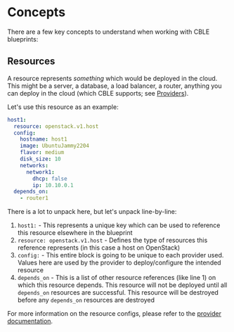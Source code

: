 # Concepts

There are a few key concepts to understand when working with CBLE blueprints:

## Resources

A resource represents _something_ which would be deployed in the cloud. This might be a server, a database, a load balancer, a router, anything you can deploy in the cloud (which CBLE supports; see [Providers](#)).

Let's use this resource as an example:

```yaml title="Example resource"
host1:
  resource: openstack.v1.host
  config:
    hostname: host1
    image: UbuntuJammy2204
    flavor: medium
    disk_size: 10
    networks:
      network1:
        dhcp: false
        ip: 10.10.0.1
  depends_on:
    - router1
```

There is a lot to unpack here, but let's unpack line-by-line:

1. `host1:` - This represents a unique key which can be used to reference this resource elsewhere in the blueprint
2. `resource: openstack.v1.host` - Defines the type of resources this reference represents (in this case a host on OpenStack)
3. `config:` - This entire block is going to be unique to each provider used. Values here are used by the provider to deploy/configure the intended resource
4. `depends_on` - This is a list of other resource references (like line 1) on which this resource depends. This resource will not be deployed until all `depends_on` resources are successful. This resource will be destroyed before any `depends_on` resources are destroyed

For more information on the resource configs, please refer to the [provider documentation](#).
